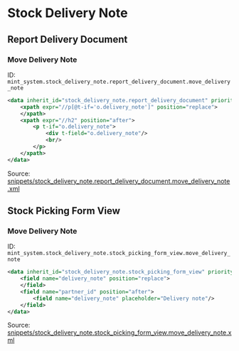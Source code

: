 # Stock Delivery Note
## Report Delivery Document  
### Move Delivery Note  
ID: `mint_system.stock_delivery_note.report_delivery_document.move_delivery_note`  
```xml
<data inherit_id="stock_delivery_note.report_delivery_document" priority="50">
    <xpath expr="//p[@t-if='o.delivery_note']" position="replace">
    </xpath>
    <xpath expr="//h2" position="after">
        <p t-if="o.delivery_note">
            <div t-field="o.delivery_note"/>
            <br/>
        </p>
    </xpath>
</data>

```
Source: [snippets/stock_delivery_note.report_delivery_document.move_delivery_note.xml](https://github.com/Mint-System/Odoo-Build/tree/16.0/snippets/stock_delivery_note.report_delivery_document.move_delivery_note.xml)

## Stock Picking Form View  
### Move Delivery Note  
ID: `mint_system.stock_delivery_note.stock_picking_form_view.move_delivery_note`  
```xml
<data inherit_id="stock_delivery_note.stock_picking_form_view" priority="50">
    <field name="delivery_note" position="replace">
    </field>
    <field name="partner_id" position="after">
        <field name="delivery_note" placeholder="Delivery note"/>
    </field>
</data>

```
Source: [snippets/stock_delivery_note.stock_picking_form_view.move_delivery_note.xml](https://github.com/Mint-System/Odoo-Build/tree/16.0/snippets/stock_delivery_note.stock_picking_form_view.move_delivery_note.xml)

